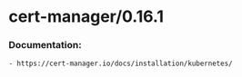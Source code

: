 # cert-manager/0.16.1
### Documentation:
    - https://cert-manager.io/docs/installation/kubernetes/